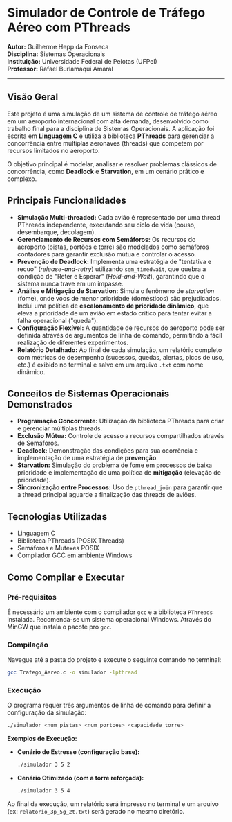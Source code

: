 # Simulador de Controle de Tráfego Aéreo com PThreads

**Autor:** Guilherme Hepp da Fonseca  
**Disciplina:** Sistemas Operacionais  
**Instituição:** Universidade Federal de Pelotas (UFPel)  
**Professor:** Rafael Burlamaqui Amaral

---

##  Visão Geral

Este projeto é uma simulação de um sistema de controle de tráfego aéreo em um aeroporto internacional com alta demanda, desenvolvido como trabalho final para a disciplina de Sistemas Operacionais. A aplicação foi escrita em **Linguagem C** e utiliza a biblioteca **PThreads** para gerenciar a concorrência entre múltiplas aeronaves (threads) que competem por recursos limitados no aeroporto.

O objetivo principal é modelar, analisar e resolver problemas clássicos de concorrência, como **Deadlock** e **Starvation**, em um cenário prático e complexo.

## Principais Funcionalidades

* **Simulação Multi-threaded:** Cada avião é representado por uma thread PThreads independente, executando seu ciclo de vida (pouso, desembarque, decolagem).
* **Gerenciamento de Recursos com Semáforos:** Os recursos do aeroporto (pistas, portões e torre) são modelados como semáforos contadores para garantir exclusão mútua e controlar o acesso.
* **Prevenção de Deadlock:** Implementa uma estratégia de "tentativa e recuo" (*release-and-retry*) utilizando `sem_timedwait`, que quebra a condição de "Reter e Esperar" (*Hold-and-Wait*), garantindo que o sistema nunca trave em um impasse.
* **Análise e Mitigação de Starvation:** Simula o fenômeno de *starvation* (fome), onde voos de menor prioridade (domésticos) são prejudicados. Inclui uma política de **escalonamento de prioridade dinâmico**, que eleva a prioridade de um avião em estado crítico para tentar evitar a falha operacional ("queda").
* **Configuração Flexível:** A quantidade de recursos do aeroporto pode ser definida através de argumentos de linha de comando, permitindo a fácil realização de diferentes experimentos.
* **Relatório Detalhado:** Ao final de cada simulação, um relatório completo com métricas de desempenho (sucessos, quedas, alertas, picos de uso, etc.) é exibido no terminal e salvo em um arquivo `.txt` com nome dinâmico.

## Conceitos de Sistemas Operacionais Demonstrados

* **Programação Concorrente:** Utilização da biblioteca PThreads para criar e gerenciar múltiplas threads.
* **Exclusão Mútua:** Controle de acesso a recursos compartilhados através de Semáforos.
* **Deadlock:** Demonstração das condições para sua ocorrência e implementação de uma estratégia de **prevenção**.
* **Starvation:** Simulação do problema de fome em processos de baixa prioridade e implementação de uma política de **mitigação** (elevação de prioridade).
* **Sincronização entre Processos:** Uso de `pthread_join` para garantir que a thread principal aguarde a finalização das threads de aviões.

## Tecnologias Utilizadas

* Linguagem C
* Biblioteca PThreads (POSIX Threads)
* Semáforos e Mutexes POSIX
* Compilador GCC em ambiente Windows

## Como Compilar e Executar

### Pré-requisitos

É necessário um ambiente com o compilador `gcc` e a biblioteca `PThreads` instalada. Recomenda-se um sistema operacional Windows. Através do MinGW que instala o pacote pro `gcc`.

### Compilação

Navegue até a pasta do projeto e execute o seguinte comando no terminal:

```bash
gcc Trafego_Aereo.c -o simulador -lpthread
```

### Execução

O programa requer três argumentos de linha de comando para definir a configuração da simulação:

```bash
./simulador <num_pistas> <num_portoes> <capacidade_torre>
```

**Exemplos de Execução:**

* **Cenário de Estresse (configuração base):**
    ```bash
    ./simulador 3 5 2
    ```
* **Cenário Otimizado (com a torre reforçada):**
    ```bash
    ./simulador 3 5 4
    ```

Ao final da execução, um relatório será impresso no terminal e um arquivo (ex: `relatorio_3p_5g_2t.txt`) será gerado no mesmo diretório.
